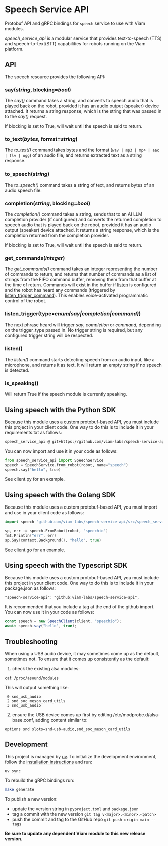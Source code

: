 # Speech Service API

Protobuf API and gRPC bindings for `speech` service to use with Viam modules.

*speech_service_api* is a modular service that provides text-to-speech (TTS) and speech-to-text(STT) capabilities for robots running on the Viam platform.

## API

The speech resource provides the following API:

### say(*string*, blocking=*bool*)

The *say()* command takes a string, and converts to speech audio that is played back on the robot, provided it has an audio output (speaker) device attached.
It returns a string response, which is the string that was passed in to the *say()* request.

If blocking is set to True, will wait until the speech is said to return.

### to_text(*bytes*, format=*string*)

The *to_text()* command takes bytes and the format (`wav | mp3 | mp4 | aac | flv | ogg`) of an audio file, and returns extracted text as a string response.

### to_speech(*string*)

The *to_speech()* command takes a string of text, and returns bytes of an audio speech file.

### completion(*string*, blocking=*bool*)

The *completion()* command takes a string, sends that to an AI LLM completion provider (if configured) and converts the returned completion to speech audio that is played back on the robot, provided it has an audio output (speaker) device attached.
It returns a string response, which is the completion returned from the completion provider.

If blocking is set to True, will wait until the speech is said to return.

### get_commands(*integer*)

The *get_commands()* command takes an integer representing the number of commands to return, and returns that number of commands as a list of strings from the FIFO command buffer, removing them from that buffer at the time of return.
Commands will exist in the buffer if [listen](#listen) is configured and the robot has heard any commands (triggered by [listen_trigger_command](#listen_trigger_command)).
This enables voice-activated programmatic control of the robot.

### listen_trigger(type=*enum(say|completion|command)*)

The next phrase heard will trigger *say*, *completion* or *command*, depending on the trigger_type passed in.
No trigger string is required, but any configured trigger string will be respected.

### listen()

The *listen()* command starts detecting speech from an audio input, like a microphone, and returns it as text. It will return an empty string if no speech is detected.

### is_speaking()

Will return True if the speech module is currently speaking.

## Using speech with the Python SDK

Because this module uses a custom protobuf-based API, you must include this project in your client code.  One way to do this is to include it in your requirements.txt as follows:

``` txt
speech_service_api @ git+https://github.com/viam-labs/speech-service-api.git@main
```

You can now import and use it in your code as follows:

``` python
from speech_service_api import SpeechService
speech = SpeechService.from_robot(robot, name="speech")
speech.say("hello", true)
```

See client.py for an example.

## Using speech with the Golang SDK

Because this module uses a custom protobuf-based API, you must import and use in your client code as follows:

``` go
import speech "github.com/viam-labs/speech-service-api/src/speech_service_api_go"

sp, err := speech.FromRobot(robot, "speechio")
fmt.Println("err", err)
sp.Say(context.Background(), "hello", true)
```

See client.go for an example.

## Using speech with the Typescript SDK

Because this module uses a custom protobuf-based API, you must include this project in your client code.  One way to do this is to include it in your package.json as follows:

``` txt
"speech-service-api": "github:viam-labs/speech-service-api",
```

It is recommended that you include a tag at the end of the github import.
You can now use it in your code as follows:

``` javascript
const speech = new SpeechClient(client, "speechio");
await speech.say("hello", true);
```

## Troubleshooting

When using a USB audio device, it may sometimes come up as the default, sometimes not.  To ensure that it comes up consistently as the default:

1. check the existing alsa modules:

```
cat /proc/asound/modules
```

This will output something like:

```
 0 snd_usb_audio
 2 snd_soc_meson_card_utils
 3 snd_usb_audio
```

2. ensure the USB device comes up first by editing /etc/modprobe.d/alsa-base.conf, adding content similar to:

```
options snd slots=snd-usb-audio,snd_soc_meson_card_utils
```

## Development

This project is managed by [uv](https://docs.astral.sh/uv/). To initialize the development environment, follow the [installation instructions](https://docs.astral.sh/uv/#installation) and run:

```console
uv sync
```

To rebuild the gRPC bindings run:

``` bash
make generate
```

To publish a new version:

- update the version string in `pyproject.toml` and `package.json`
- tag a commit with the new version `git tag v<major>.<minor>.<patch>`
- push the commit and tag to the GitHub repo `git push origin main --tags`

**Be sure to update any dependent Viam module to this new release version.**
